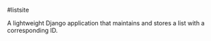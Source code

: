 #listsite 

A lightweight Django application that maintains and stores a list with a corresponding ID. 

